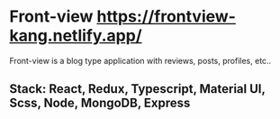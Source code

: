 # Front-view https://frontview-kang.netlify.app/

Front-view is a blog type application with reviews, posts, profiles, etc..

## Stack: React, Redux, Typescript, Material UI, Scss, Node, MongoDB, Express



